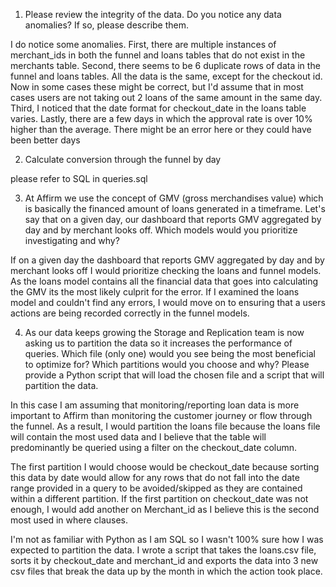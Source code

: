 1. Please review the integrity of the data. Do you notice any data anomalies? If so, please describe them.

I do notice some anomalies. 
First, there are multiple instances of merchant_ids in both the funnel and loans tables that do not exist in the merchants table.
Second, there seems to be 6 duplicate rows of data in the funnel and loans tables. All the data is the same, except for the checkout id. Now in some cases these might be correct, but I'd assume that in most cases users are not taking out 2 loans of the same amount in the same day.
Third, I noticed that the date format for checkout_date in the loans table varies. 
Lastly, there are a few days in which the approval rate is over 10% higher than the average. There might be an error here or they could have been better days

2. Calculate conversion through the funnel by day

please refer to SQL in queries.sql

3. At Affirm we use the concept of GMV (gross merchandises value) which is basically the financed amount of loans generated in a timeframe. Let's say that on a given day, our dashboard that reports GMV aggregated by day and by merchant looks off. Which models would you prioritize investigating and why?

If on a given day the dashboard that reports GMV aggregated by day and by merchant looks off I would prioritize checking the loans and funnel models. As the loans model contains all the financial data that goes into calculating the GMV its the most likely 
culprit for the error. If I examined the loans model and couldn't find any errors, I would move on to ensuring that a users actions are being recorded correctly in the funnel models. 

4. As our data keeps growing the Storage and Replication team is now asking us to partition the data so it increases the performance of queries. Which file (only one) would you see being the most beneficial to optimize for? Which partitions would you choose and why? Please provide a Python script that will load the chosen file and a script that will partition the data.

In this case I am assuming that monitoring/reporting loan data is more important to Affirm than monitoring the customer journey or flow through the funnel. As a result, I would partition the loans file because the loans file will contain the most used data and I believe that the table will predominantly be queried using a filter on the checkout_date column. 

The first partition I would choose would be checkout_date because sorting this data by date would allow for any rows that do not fall into the date range provided in a query to be avoided/skipped as they are contained within a different partition. 
If the first partition on checkout_date was not enough, I would add another on Merchant_id as I believe this is the second most used in where clauses. 

I'm not as familiar with Python as I am SQL so I wasn't 100% sure how I was expected to partition the data. 
I wrote a script that takes the loans.csv file, sorts it by checkout_date and merchant_id and exports the data into 3 new csv files that break the data up by the month in which the action took place. 